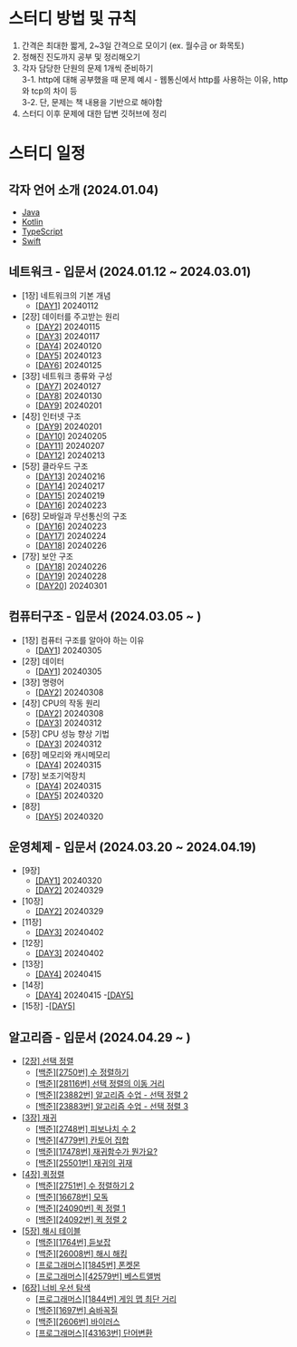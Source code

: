 # 스터디 방법 및 규칙

1. 간격은 최대한 짧게, 2~3일 간격으로 모이기 (ex. 월수금 or 화목토)
2. 정해진 진도까지 공부 및 정리해오기
3. 각자 담당한 단원의 문제 1개씩 준비하기</br>
    3-1. http에 대해 공부했을 때 문제 예시 - 웹통신에서 http를 사용하는 이유, http 와 tcp의 차이 등    
    3-2. 단, 문제는 책 내용을 기반으로 해야함
5. 스터디 이후 문제에 대한 답변 깃허브에 정리

# 스터디 일정

## 각자 언어 소개 (2024.01.04)

- [Java](./언어소개/자바를쓰는이유/why_use_java.md)
- [Kotlin](https://github.com/PCYSB/TIL-PCYSB/blob/master/%EC%BD%94%ED%8B%80%EB%A6%B0%EC%97%90%EB%8C%80%ED%95%B4%EC%84%9C/%EC%BD%94%ED%8B%80%EB%A6%B0%20%EC%9D%B4%EB%9E%80.md)
- [TypeScript](https://github.com/team-imad-study/study-question/blob/main/%EC%96%B8%EC%96%B4%EC%86%8C%EA%B0%9C/TypeScript%EB%A5%BC%EC%95%8C%EB%A0%A4%EC%A3%BC%EA%B2%9F%EB%8B%A4/TypeScript%EC%97%90%20%EB%8C%80%ED%95%B4%EC%84%9C/24.01.04_TypeScript%EC%97%90%20%EB%8C%80%ED%95%B4%EC%84%9C.pdf)
- [Swift](https://github.com/QuaRang1225/TIL-quarang/wiki/Swift%EC%97%90-%EB%8C%80%ED%95%98%EC%97%AC)

## 네트워크 - 입문서 (2024.01.12 ~ 2024.03.01)

- [1장] 네트워크의 기본 개념
  - [[DAY1]](./Network/그림으로_이해하는_네트워크_구조와_기술/Chapter01_네트워크_기본_개념.md#day1) 20240112
- [2장] 데이터를 주고받는 원리
  - [[DAY2]](./Network/그림으로_이해하는_네트워크_구조와_기술/Chapter02_데이터_주고받는_원리.md#day2) 20240115
  - [[DAY3]](./Network/그림으로_이해하는_네트워크_구조와_기술/Chapter02_데이터_주고받는_원리.md#day3) 20240117
  - [[DAY4]](./Network/그림으로_이해하는_네트워크_구조와_기술/Chapter02_데이터_주고받는_원리.md#day4) 20240120
  - [[DAY5]](./Network/그림으로_이해하는_네트워크_구조와_기술/Chapter02_데이터_주고받는_원리.md#day5) 20240123
  - [[DAY6]](./Network/그림으로_이해하는_네트워크_구조와_기술/Chapter02_데이터_주고받는_원리.md#day6) 20240125
- [3장] 네트워크 종류와 구성
  - [[DAY7]](./Network/그림으로_이해하는_네트워크_구조와_기술/Chapter03_네트워크_종류와_구성.md#day7) 20240127
  - [[DAY8]](./Network/그림으로_이해하는_네트워크_구조와_기술/Chapter03_네트워크_종류와_구성.md#day8) 20240130
  - [[DAY9]](./Network/그림으로_이해하는_네트워크_구조와_기술/Chapter03_네트워크_종류와_구성.md#day9) 20240201
- [4장] 인터넷 구조
  - [[DAY9]](./Network/그림으로_이해하는_네트워크_구조와_기술/Chapter04_인터넷_구조.md#day9) 20240201
  - [[DAY10]](./Network/그림으로_이해하는_네트워크_구조와_기술/Chapter04_인터넷_구조.md#day10) 20240205
  - [[DAY11]](./Network/그림으로_이해하는_네트워크_구조와_기술/Chapter04_인터넷_구조.md#day11) 20240207
  - [[DAY12]](./Network/그림으로_이해하는_네트워크_구조와_기술/Chapter04_인터넷_구조.md#day12) 20240213
- [5장] 클라우드 구조
  - [[DAY13]](./Network/그림으로_이해하는_네트워크_구조와_기술/Chapter05_클라우드_구조.md#day13) 20240216
  - [[DAY14]](./Network/그림으로_이해하는_네트워크_구조와_기술/Chapter05_클라우드_구조.md#day14) 20240217
  - [[DAY15]](./Network/그림으로_이해하는_네트워크_구조와_기술/Chapter05_클라우드_구조.md#day15) 20240219
  - [[DAY16]](./Network/그림으로_이해하는_네트워크_구조와_기술/Chapter05_클라우드_구조.md#day16) 20240223
- [6장] 모바일과 무선통신의 구조 
  - [[DAY16]](./Network/그림으로_이해하는_네트워크_구조와_기술/Chaptor06_모바일과_무선통신의_구조.md#day16) 20240223
  - [[DAY17]](./Network/그림으로_이해하는_네트워크_구조와_기술/Chaptor06_모바일과_무선통신의_구조.md#day17) 20240224
  - [[DAY18]](./Network/그림으로_이해하는_네트워크_구조와_기술/Chaptor06_모바일과_무선통신의_구조.md#day18) 20240226
- [7장] 보안 구조
  - [[DAY18]](./Network/그림으로_이해하는_네트워크_구조와_기술/Chaptor07_보안_구조.md#day18) 20240226
  - [[DAY19]](./Network/그림으로_이해하는_네트워크_구조와_기술/Chaptor07_보안_구조.md#day19) 20240228
  - [[DAY20]](./Network/그림으로_이해하는_네트워크_구조와_기술/Chaptor07_보안_구조.md#day20) 20240301


## 컴퓨터구조 - 입문서 (2024.03.05 ~ )

- [1장] 컴퓨터 구조를 알아야 하는 이유
  - [[DAY1]](./ComputerArchitecture/혼자_공부하는_컴퓨터구조+운영체제/Chapter01_컴퓨터_구조를_알아야_하는_이유.md#DAY1) 20240305
- [2장] 데이터
  - [[DAY1]](./ComputerArchitecture/혼자_공부하는_컴퓨터구조+운영체제/Chapter02_데이터.md#DAY1) 20240305
- [3장] 명령어
  - [[DAY2]](./ComputerArchitecture/혼자_공부하는_컴퓨터구조+운영체제/Chapter03_명령어.md#DAY2) 20240308
- [4장] CPU의 작동 원리
  - [[DAY2]](./ComputerArchitecture/혼자_공부하는_컴퓨터구조+운영체제/Chapter04_CPU의_작동_원리.md#DAY2) 20240308
  - [[DAY3]](./ComputerArchitecture/혼자_공부하는_컴퓨터구조+운영체제/Chapter04_CPU의_작동_원리.md#DAY3) 20240312
- [5장] CPU 성능 향상 기법
  - [[DAY3]](./ComputerArchitecture/혼자_공부하는_컴퓨터구조+운영체제/Chapter05_CPU_성능_향상_기법.md#DAY3) 20240312
- [6장] 메모리와 캐시메모리
  - [[DAY4]](./ComputerArchitecture/혼자_공부하는_컴퓨터구조+운영체제/Chapter06_메모리와_캐시메모리.md#Day4) 20240315
- [7장] 보조기억장치
  - [[DAY4]](./ComputerArchitecture/혼자_공부하는_컴퓨터구조+운영체제/Chapter07_보조기억장치.md#Day4) 20240315
  - [[DAY5]](./ComputerArchitecture/혼자_공부하는_컴퓨터구조+운영체제/Chapter07_보조기억장치.md#Day5) 20240320
- [8장] 
  - [[DAY5]](./ComputerArchitecture/혼자_공부하는_컴퓨터구조+운영체제/Chapter08_입출력장치.md#Day5) 20240320


## 운영체제 - 입문서 (2024.03.20 ~ 2024.04.19)
- [9장] 
  - [[DAY1]](./OS/혼자_공부하는_컴퓨터구조+운영체제/Chapter09_운영체제_시작하기.md#Day1) 20240320
  - [[DAY2]](./OS/혼자_공부하는_컴퓨터구조+운영체제/Chapter09_운영체제_시작하기.md#Day2) 20240329
- [10장]
  - [[DAY2]](./OS/혼자_공부하는_컴퓨터구조+운영체제/Chapter10_프로세스와_스레드.md#Day2) 20240329
- [11장]
  - [[DAY3]](./OS/혼자_공부하는_컴퓨터구조+운영체제/Chapter11_CPU_스케쥴링.md#Day3) 20240402
- [12장]
  - [[DAY3]](./OS/혼자_공부하는_컴퓨터구조+운영체제/Chapter12_프로세스_동기화.md#Day3) 20240402
- [13장]
  - [[DAY4]](./OS/혼자_공부하는_컴퓨터구조+운영체제/Chapter13_교착상태.md#Day4) 20240415
- [14장]
  - [[DAY4]](./OS/혼자_공부하는_컴퓨터구조+운영체제/Chpater14_가상메모리.md#Day4) 20240415
  -[[DAY5]](./OS/혼자_공부하는_컴퓨터구조+운영체제/Chpater14_가상메모리.md#Day5)
- [15장]
  -[[DAY5]](./OS/혼자_공부하는_컴퓨터구조+운영체제/Chapter15_파일_시스템.md#Day5)

## 알고리즘 - 입문서 (2024.04.29 ~ )

- [[2장] 선택 정렬](./Algorithm/HelloCoding/Chapter02_선택정렬.md)
  - [[백준][2750번] 수 정렬하기](./Algorithm/HelloCoding/Chapter02_선택정렬.md#2750번-수-정렬하기)
  - [[백준][28116번] 선택 정렬의 이동 거리](./Algorithm/HelloCoding/Chapter02_선택정렬.md#28116번-선택-정렬의-이동-거리)
  - [[백준][23882번] 알고리즘 수업 - 선택 정렬 2](./Algorithm/HelloCoding/Chapter02_선택정렬.md#23882번-알고리즘-수업---선택-정렬-2)
  - [[백준][23883번] 알고리즘 수업 - 선택 정렬 3](./Algorithm/HelloCoding/Chapter02_선택정렬.md#23883번-알고리즘-수업---선택-정렬-3)
- [[3장] 재귀](./Algorithm/HelloCoding/Chapter03_재귀.md)
  - [[백준][2748번] 피보나치 수 2](./Algorithm/HelloCoding/Chapter03_재귀.md#2748번-피보나치-수-2)
  - [[백준][4779번] 칸토어 집합](./Algorithm/HelloCoding/Chapter03_재귀.md#4779번-칸토어-집합)
  - [[백준][17478번] 재귀함수가 뭔가요?](./Algorithm/HelloCoding/Chapter03_재귀.md#17478번-재귀함수가-뭔가요)
  - [[백준][25501번] 재귀의 귀재](./Algorithm/HelloCoding/Chapter03_재귀.md#25501번-재귀의-귀재)
- [[4장] 퀵정렬](./Algorithm/HelloCoding/Chapter03_재귀.md)
  - [[백준][2751번] 수 정렬하기 2](./Algorithm/HelloCoding/Chapter04_퀵정렬.md#2751-수-정렬하기-2)
  - [[백준][16678번] 모독](./Algorithm/HelloCoding/Chapter04_퀵정렬.md#16678-모독)
  - [[백준][24090번] 퀵 정렬 1](./Algorithm/HelloCoding/Chapter04_퀵정렬.md#24090-퀵-정렬-1)
  - [[백준][24092번] 퀵 정렬 2](./Algorithm/HelloCoding/Chapter04_퀵정렬.md#24092-퀵-정렬-3)
- [[5장] 해시 테이블](./Algorithm/HelloCoding/Chapter05_해시테이블.md)
  - [[백준][1764번] 듣보잡](./Algorithm/HelloCoding/Chapter05_해시테이블.md#1764번-듣보잡)
  - [[백준][26008번] 해시 해킹](./Algorithm/HelloCoding/Chapter05_해시테이블.md#26008번-해시-해킹)
  - [[프로그래머스][1845번] 폰켓몬](./Algorithm/HelloCoding/Chapter05_해시테이블.md#프로그래머스-폰켓몬)
  - [[프로그래머스][42579번] 베스트앨범](./Algorithm/HelloCoding/Chapter05_해시테이블.md#프로그래머스-베스트앨범)
- [[6장] 너비 우선 탐색](./Algorithm/HelloCoding/Chapter06_너비우선탐색.md)
  - [[프로그래머스][1844번] 게임 맵 최단 거리](./Algorithm/HelloCoding/Chapter06_너비우선탐색.md#1844번-게임-맵-최단거리)
  - [[백준][1697번] 숨바꼭질](./Algorithm/HelloCoding/Chapter06_너비우선탐색.md#1697번-숨바꼭질)
  - [[백준][2606번] 바이러스](./Algorithm/HelloCoding/Chapter06_너비우선탐색.md#2606번-바이러스)
  - [[프로그래머스][43163번] 단어변환](./Algorithm/HelloCoding/Chapter06_너비우선탐색.md#43163번-단어변환)
